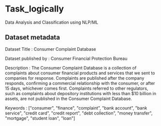 # Task_logically
Data Analysis and Classification using NLP/ML

## Dataset metadata
Dataset Title : Consumer Complaint Database

Dataset published by : Consumer Financial Protection Bureau

Description : The Consumer Complaint Database is a collection of complaints about consumer financial products and services that we sent to companies for response. Complaints are                 published after the company responds, confirming a commercial relationship with the consumer, or after 15 days, whichever comes first. Complaints referred to other                 regulators, such as complaints about depository institutions with less than $10 billion in assets, are not published in the Consumer Complaint Database.

Keywords : ["consumer", "finance", "complaint", "bank account", "bank service", "credit card", "credit report", "debt collection", "money transfer", "mortgage", "student loan", "loan"]


